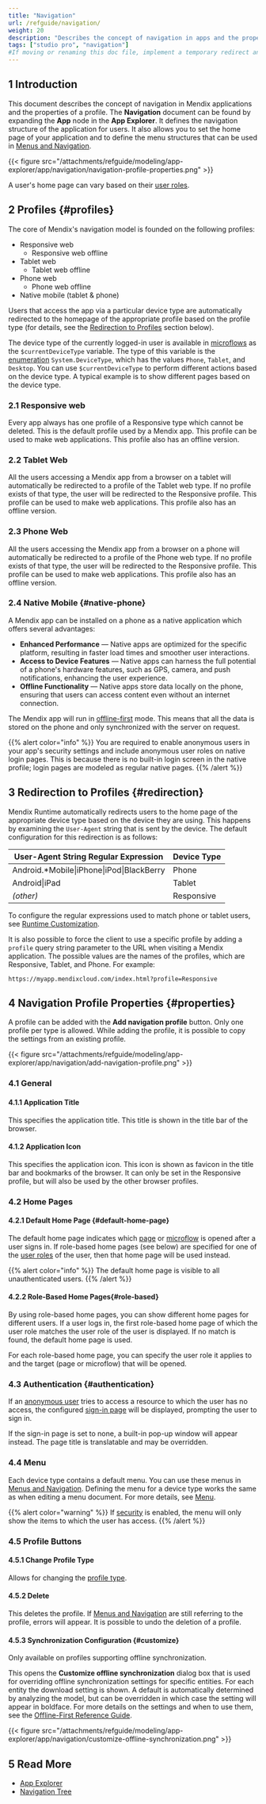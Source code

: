 ```yaml
---
title: "Navigation"
url: /refguide/navigation/
weight: 20
description: "Describes the concept of navigation in apps and the properties of a profile."
tags: ["studio pro", "navigation"]
#If moving or renaming this doc file, implement a temporary redirect and let the respective team know they should update the URL in the product. See Mapping to Products for more details.
---
```


## 1 Introduction

This document describes the concept of navigation in Mendix applications and the properties of a profile. The **Navigation** document can be found by expanding the **App** node in the **App Explorer**. It defines the navigation structure of the application for users. It also allows you to set the home page of your application and to define the menu structures that can be used in [Menus and Navigation](/refguide/menu-widgets/). 

{{< figure src="/attachments/refguide/modeling/app-explorer/app/navigation/navigation-profile-properties.png" >}}

A user's home page can vary based on their [user roles](/refguide/user-roles/).

## 2 Profiles {#profiles}

The core of Mendix's navigation model is founded on the following profiles:

* Responsive web
    * Responsive web offline
* Tablet web
    * Tablet web offline
* Phone web
    * Phone web offline
* Native mobile (tablet & phone)

Users that access the app via a particular device type are automatically redirected to the homepage of the appropriate profile based on the profile type (for details, see the [Redirection to Profiles](#redirection) section below).

The device type of the currently logged-in user is available in [microflows](/refguide/microflows/) as the `$currentDeviceType` variable. The type of this variable is the [enumeration](/refguide/enumerations/) `System.DeviceType`, which has the values `Phone`, `Tablet`, and `Desktop`. You can use `$currentDeviceType` to perform different actions based on the device type. A typical example is to show different pages based on the device type.

### 2.1 Responsive web

Every app always has one profile of a Responsive type which cannot be deleted. This is the default profile used by a Mendix app. This profile can be used to make web applications. This profile also has an offline version.

### 2.2 Tablet Web

All the users accessing a Mendix app from a browser on a tablet will automatically be redirected to a profile of the Tablet web type. If no profile exists of that type, the user will be redirected to the Responsive profile. This profile can be used to make web applications. This profile also has an offline version.

### 2.3 Phone Web

All the users accessing the Mendix app from a browser on a phone will automatically be redirected to a profile of the Phone web type. If no profile exists of that type, the user will be redirected to the Responsive profile. This profile can be used to make web applications. This profile also has an offline version.

### 2.4 Native Mobile {#native-phone}

A Mendix app can be installed on a phone as a native application which offers several advantages:

* **Enhanced Performance** — Native apps are optimized for the specific platform, resulting in faster load times and smoother user interactions.
* **Access to Device Features** — Native apps can harness the full potential of a phone's hardware features, such as GPS, camera, and push notifications, enhancing the user experience.
* **Offline Functionality** — Native apps store data locally on the phone, ensuring that users can access content even without an internet connection. 

The Mendix app will run in [offline-first](/refguide/offline-first/) mode. This means that all the data is stored on the phone and only synchronized with the server on request.

{{% alert color="info" %}}
You are required to enable anonymous users in your app's security settings and include anonymous user roles on native login pages. This is because there is no built-in login screen in the native profile; login pages are modeled as regular native pages. 
{{% /alert %}}

## 3 Redirection to Profiles {#redirection}

Mendix Runtime automatically redirects users to the home page of the appropriate device type based on the device they are using. This happens by examining the `User-Agent` string that is sent by the device. The default configuration for this redirection is as follows:

| User-Agent String Regular Expression | Device Type |
| --- | --- |
| Android.*Mobile&#124;iPhone&#124;iPod&#124;BlackBerry | Phone |
| Android&#124;iPad | Tablet |
| *(other)* | Responsive |

To configure the regular expressions used to match phone or tablet users, see [Runtime Customization](/refguide/custom-settings/).

It is also possible to force the client to use a specific profile by adding a `profile` query string parameter to the URL when visiting a Mendix application. The possible values are the names of the profiles, which are Responsive, Tablet, and Phone. For example:

`https://myapp.mendixcloud.com/index.html?profile=Responsive`

## 4 Navigation Profile Properties {#properties}

A profile can be added with the **Add navigation profile** button. Only one profile per type is allowed. While adding the profile, it is possible to copy the settings from an existing profile.

{{< figure src="/attachments/refguide/modeling/app-explorer/app/navigation/add-navigation-profile.png" >}}

### 4.1 General

#### 4.1.1 Application Title

This specifies the application title. This title is shown in the title bar of the browser.

#### 4.1.2 Application Icon

This specifies the application icon. This icon is shown as favicon in the title bar and bookmarks of the browser. It can only be set in the Responsive profile, but will also be used by the other browser profiles.

### 4.2 Home Pages

#### 4.2.1 Default Home Page {#default-home-page}

The default home page indicates which [page](/refguide/page/) or [microflow](/refguide/microflow/) is opened after a user signs in. If role-based home pages (see below) are specified for one of the [user roles](/refguide/user-roles/) of the user, then that home page will be used instead.

{{% alert color="info" %}}
The default home page is visible to all unauthenticated users.
{{% /alert %}}

#### 4.2.2 Role-Based Home Pages{#role-based}

By using role-based home pages, you can show different home pages for different users. If a user logs in, the first role-based home page of which the user role matches the user role of the user is displayed. If no match is found, the default home page is used.

For each role-based home page, you can specify the user role it applies to and the target (page or microflow) that will be opened.

### 4.3 Authentication {#authentication}

If an [anonymous user](/refguide/anonymous-users/) tries to access a resource to which the user has no access, the configured [sign-in page](/refguide/authentication-widgets/) will be displayed, prompting the user to sign in.

If the sign-in page is set to none, a built-in pop-up window will appear instead. The page title is translatable and may be overridden.

### 4.4 Menu

Each device type contains a default menu. You can use these menus in [Menus and Navigation](/refguide/menu-widgets/). Defining the menu for a device type works the same as when editing a menu document. For more details, see [Menu](/refguide/menu/).

{{% alert color="warning" %}}
If [security](/refguide/app-security/) is enabled, the menu will only show the items to which the user has access.
{{% /alert %}}

### 4.5 Profile Buttons

#### 4.5.1 Change Profile Type

Allows for changing the [profile type](/refguide/navigation/).

#### 4.5.2 Delete

This deletes the profile. If [Menus and Navigation](/refguide/menu-widgets/) are still referring to the profile, errors will appear. It is possible to undo the deletion of a profile.

#### 4.5.3 Synchronization Configuration {#customize}

Only available on profiles supporting offline synchronization.

This opens the **Customize offline synchronization** dialog box that is used for overriding offline synchronization settings for specific entities. For each entity the download setting is shown. A default is automatically determined by analyzing the model, but can be overridden in which case the setting will appear in boldface. For more details on the settings and when to use them, see the [Offline-First Reference Guide](/refguide/mobile/building-efficient-mobile-apps/offlinefirst-data/synchronization/#customizable-synchronization).

{{< figure src="/attachments/refguide/modeling/app-explorer/app/navigation/customize-offline-synchronization.png" >}}

## 5 Read More

* [App Explorer](/refguide/app-explorer/)
* [Navigation Tree](/refguide/navigation-tree/)
